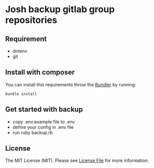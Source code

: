 # Josh backup gitlab group repositories

## Requirement
* dotenv
* git

## Install with composer
You can install this requirements throw the [Bundler](https://bundler.io/) by running:

```
bundle install
```

## Get started with backup
- copy .env.example file to .env
- define your config in .env file
- run ruby backup.rb

## License
The MIT License (MIT). Please see [License File](LICENSE) for more information.